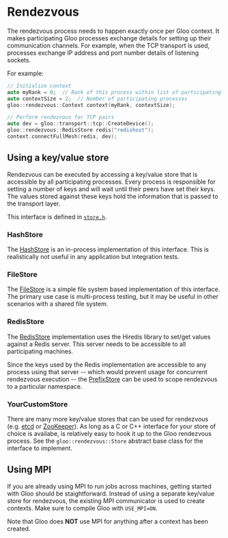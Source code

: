 # Rendezvous

The rendezvous process needs to happen exactly once per Gloo context.
It makes participating Gloo processes exchange details for setting up
their communication channels. For example, when the TCP transport is
used, processes exchange IP address and port number details of
listening sockets.

For example:

```c++
// Initialize context
auto myRank = 0;  // Rank of this process within list of participating processes
auto contextSize = 2;  // Number of participating processes
gloo::rendezvous::Context context(myRank, contextSize);

// Perform rendezvous for TCP pairs
auto dev = gloo::transport::tcp::CreateDevice();
gloo::rendezvous::RedisStore redis("redishost");
context.connectFullMesh(redis, dev);
```

## Using a key/value store

Rendezvous can be executed by accessing a key/value store that is
accessible by all participating processes. Every process is
responsible for setting a number of keys and will wait until their
peers have set their keys. The values stored against these keys hold
the information that is passed to the transport layer.

This interface is defined in [`store.h`](../gloo/rendezvous/store.h).

### HashStore

The [HashStore](../gloo/rendezvous/hash_store.cc) is an in-process
implementation of this interface. This is realistically not useful in
any application but integration tests.

### FileStore

The [FileStore](../gloo/rendezvous/file_store.cc) is a simple file system based
implementation of this interface. The primary use case is multi-process testing,
but it may be useful in other scenarios with a shared file system.

### RedisStore

The [RedisStore](../gloo/rendezvous/redis_store.cc) implementation uses
the Hiredis library to set/get values against a Redis server. This
server needs to be accessible to all participating machines.

Since the keys used by the Redis implementation are accessible to any
process using that server -- which would prevent usage for concurrent
rendezvous execution -- the
[PrefixStore](../gloo/rendezvous/prefix_store.cc) can be used to scope
rendezvous to a particular namespace.

### YourCustomStore

There are many more key/value stores that can be used for rendezvous
(e.g. [etcd](https://coreos.com/etcd) or [ZooKeeper](https://zookeeper.apache.org/)).
As long as a C or C++ interface for your store of choice is availabe,
is relatively easy to hook it up to the Gloo rendezvous process.
See the `gloo::rendezvous::Store` abstract base class for the interface to implement.

## Using MPI

If you are already using MPI to run jobs across machines, getting started with
Gloo should be staightforward. Instead of using a separate key/value store for
rendezvous, the existing MPI communicator is used to create contexts.
Make sure to compile Gloo with `USE_MPI=ON`.

Note that Gloo does **NOT** use MPI for anything after a context has been created.
